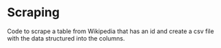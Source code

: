 # Scraping
Code to scrape a table from Wikipedia that has an id and create a csv file with the data structured into the columns.
 
